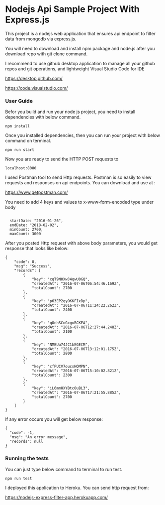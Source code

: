 # Nodejs Api Sample Project With Express.js

This project is a nodejs web application that ensures api endpoint to filter data from mongodb via express.js.

You will need to download and install npm package and node.js after you download repo with git clone command.

I recommend to use github desktop application to manage all your github repos and git operations, and lightweight Visual Studio Code for IDE

https://desktop.github.com/

https://code.visualstudio.com/

### User Guide

Befor you build and run your node js project, you need to install dependencies with below command. 

```
npm install
```

Once you installed dependencies, then you can run your project with below command on terminal.

```
npm run start
```

Now you are ready to send the HTTP POST requests to 

```
localhost:8080
```

I used Postman tool to send Http requests.
Postman is so easily to view requests and responses on api endpoints.
You can download and use at :

https://www.getpostman.com/

You need to add 4 keys and values to x-www-form-encoded type under body 

```

  startDate: "2016-01-26",
  endDate: "2018-02-02",
  minCount: 2700,
  maxCount: 3000

```

After you posted Http request with above body parameters, you would get response that looks like below:

```
{
    "code": 0,
    "msg": "Success",
    "records": [
        {
            "key": "xqT9N0XwJ4qwU0GQ",
            "createdAt": "2016-07-06T06:54:46.169Z",
            "totalCount": 2700
        },
        {
            "key": "p63EP2qyOKKFIxDp",
            "createdAt": "2016-07-06T11:24:22.262Z",
            "totalCount": 2400
        },
        {
            "key": "qOnhSCoGcguBCKEA",
            "createdAt": "2016-07-06T12:27:44.248Z",
            "totalCount": 2100
        },
        {
            "key": "NMBUu74JC1bEGECM",
            "createdAt": "2016-07-06T13:12:01.175Z",
            "totalCount": 2800
        },
        {
            "key": "cfPUCV7oucsHOMPN",
            "createdAt": "2016-07-06T15:10:02.821Z",
            "totalCount": 2300
        },
        {
            "key": "iL6mmHXYBtcOuBL3",
            "createdAt": "2016-07-06T17:21:55.885Z",
            "totalCount": 2700
        }
    ]
}
```

If any error occurs you will get below response:

```
{
  "code": -1,
  "msg": "An error message",
  "records": null
}
```
### Running the tests

You can just type below command to terminal to run test.

```
npm run test
```


I deployed this application to Heroku. You can send http request from:

https://nodejs-express-filter-app.herokuapp.com/


